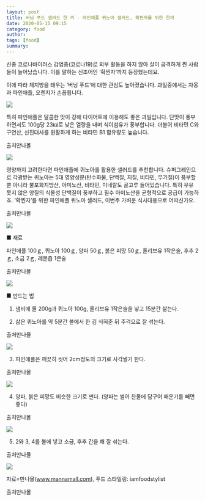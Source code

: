```yaml
---
layout: post
title: 버닝 푸드 샐러드 한 끼 - 파인애플 퀴노아 샐러드, 확찐자를 위한 한끼 
date: 2020-05-15 09:15
category: food
author: 
tags: [food]
summary: 
---
```



신종 코로나바이러스 감염증(코로나19)로 외부 활동을 하지 않아 살이 급격하게 찐 사람들이 늘어났습니다. 이를 말하는 신조어인 ‘확찐자‘까지 등장했는데요.

  

이에 따라 체지방을 태우는 ‘버닝 푸드’에 대한 관심도 높아졌습니다. 과일중에서는 자몽과 파인애플, 오렌지가 손꼽힙니다.

  

  

![](https://img1.daumcdn.net/thumb/R720x0/?fname=https%3A%2F%2Ft1.daumcdn.net%2Fliveboard%2Frealfood%2Fd6f36b4160df45d2b3fec0121a2c55a4.jpeg)

특히 파인애플은 달콤한 맛이 강해 다이어트에 이용해도 좋은 과일입니다. 단맛이 풍부하면서도 100g당 23㎉로 낮은 열량을 내며 식이섬유가 풍부합니다. 더불어 비타민 C와 구연산, 신진대사를 원활하게 하는 비타민 B1 함유량도 높습니다.  

출처만나몰

![](https://img1.daumcdn.net/thumb/R720x0/?fname=https%3A%2F%2Ft1.daumcdn.net%2Fliveboard%2Frealfood%2F6d1af85e0185486ba3c0400ddee4674a.JPG)

영양까지 고려한다면 파인애플에 퀴노아를 활용한 샐러드를 추천합니다. 슈퍼그레인으로 각광받는 퀴노아는 5대 영양성분(탄수화물, 단백질, 지질, 비타민, 무기질)이 풍부할뿐 아니라 불포화지방산, 아미노산, 비타민, 미네랄도 골고루 들어있습니다. 특히 우유 못지 않은 양질의 식물성 단백질이 풍부하고 필수 아미노산을 균형적으로 공급이 가능하죠. ‘확찐자’를 위한 파인애플 퀴노아 샐러드, 이번주 가벼운 식사대용으로 어떠신가요.  

출처만나몰

![](https://img1.daumcdn.net/thumb/R720x0/?fname=https%3A%2F%2Ft1.daumcdn.net%2Fliveboard%2Frealfood%2F5e1489c386c944f5abc1935682893f0d.JPG)

■ 재료  
  
파인애플 100ｇ, 퀴노아 100ｇ, 양파 50ｇ, 붉은 피망 50ｇ, 올리브유 1작은술, 후추 2ｇ, 소금 2ｇ, 레몬즙 1큰술  

출처만나몰

![](https://img1.daumcdn.net/thumb/R720x0/?fname=https%3A%2F%2Ft1.daumcdn.net%2Fliveboard%2Frealfood%2F66ace88539d646f0bdd26cd41e1c3dd1.JPG)

■ 만드는 법  
  
1. 냄비에 물 200g과 퀴노아 100g, 올리브유 1작은술을 넣고 15분간 삶는다.  
  
2. 삶은 퀴노아를 약 5분간 볼에서 한 김 식혀준 뒤 주걱으로 잘 섞는다.  

출처만나몰

![](https://img1.daumcdn.net/thumb/R720x0/?fname=https%3A%2F%2Ft1.daumcdn.net%2Fliveboard%2Frealfood%2Fdb2ff06dad9e4ccc8b60abfc897209da.jpg)

3. 파인애플은 깨끗히 씻어 2cm정도의 크기로 사각썰기 한다.  

출처만나몰

![](https://img1.daumcdn.net/thumb/R720x0/?fname=https%3A%2F%2Ft1.daumcdn.net%2Fliveboard%2Frealfood%2F14065405a22040b6a9ae8cd896cbb8a5.jpg)

4. 양파, 붉은 피망도 비슷한 크기로 썬다. (양파는 썰어 찬물에 담구어 매운기를 빼면 좋다)  

출처만나몰

![](https://img1.daumcdn.net/thumb/R720x0/?fname=https%3A%2F%2Ft1.daumcdn.net%2Fliveboard%2Frealfood%2F1b918bb0761a496cb93b5821fd22396b.JPG)

5. 2와 3, 4를 볼에 넣고 소금, 후추 간을 해 잘 섞는다.  

출처만나몰

![](https://img1.daumcdn.net/thumb/R720x0/?fname=https%3A%2F%2Ft1.daumcdn.net%2Fliveboard%2Frealfood%2Fcc4c8ebe041c464e9cf7a988e1e60971.JPG)

자료=만나몰(www.mannamall.com), 푸드 스타일링: iamfoodstylist  

출처만나몰